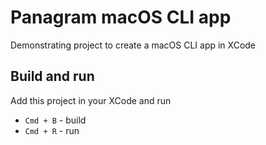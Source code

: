 # Panagram macOS CLI app
Demonstrating project to create a macOS CLI app in XCode

## Build and run
Add this project in your XCode and run
* `Cmd + B` - build
* `Cmd + R` - run
